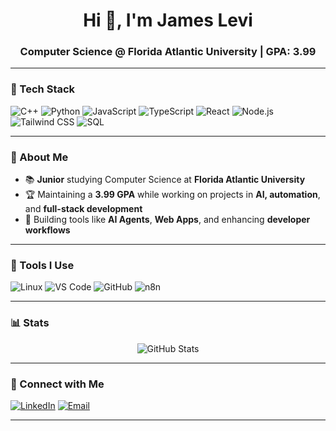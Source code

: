 <h1 align="center">Hi 👋, I'm James Levi</h1>
<h3 align="center">Computer Science @ Florida Atlantic University | GPA: 3.99</h3>

---

### 🚀 Tech Stack
![C++](https://img.shields.io/badge/-C++-00599C?style=flat&logo=c%2B%2B&logoColor=white)
![Python](https://img.shields.io/badge/-Python-3776AB?style=flat&logo=python&logoColor=white)
![JavaScript](https://img.shields.io/badge/-JavaScript-F7DF1E?style=flat&logo=javascript&logoColor=black)
![TypeScript](https://img.shields.io/badge/-TypeScript-3178C6?style=flat&logo=typescript&logoColor=white)
![React](https://img.shields.io/badge/-React-20232A?style=flat&logo=react&logoColor=61DAFB)
![Node.js](https://img.shields.io/badge/-Node.js-339933?style=flat&logo=node.js&logoColor=white)
![Tailwind CSS](https://img.shields.io/badge/-Tailwind%20CSS-06B6D4?style=flat&logo=tailwindcss&logoColor=white)
![SQL](https://img.shields.io/badge/-SQL-4479A1?style=flat&logo=postgresql&logoColor=white)

---

### 💼 About Me
- 📚 **Junior** studying Computer Science at **Florida Atlantic University**
- 🏆 Maintaining a **3.99 GPA** while working on projects in **AI, automation**, and **full-stack development**
- 🚀 Building tools like **AI Agents**, **Web Apps**, and enhancing **developer workflows**

---

### 🧰 Tools I Use
![Linux](https://img.shields.io/badge/-Linux-FCC624?style=flat&logo=linux&logoColor=black)
![VS Code](https://img.shields.io/badge/-VS%20Code-007ACC?style=flat&logo=visual-studio-code&logoColor=white)
![GitHub](https://img.shields.io/badge/-GitHub-181717?style=flat&logo=github&logoColor=white)
![n8n](https://img.shields.io/badge/-n8n-0B141A?style=flat&logo=n8n&logoColor=orange)

---

### 📊 Stats
<p align="center">
  <img src="https://github-readme-stats.vercel.app/api?username=j-levi&show_icons=true&theme=dark" alt="GitHub Stats">
</p>

---

### 🔗 Connect with Me
[![LinkedIn](https://img.shields.io/badge/-LinkedIn-0077B5?style=flat&logo=linkedin&logoColor=white)](https://www.linkedin.com/in/jameslevi123/)
[![Email](https://img.shields.io/badge/-Email-D14836?style=flat&logo=gmail&logoColor=white)](mailto:YOUR_EMAIL_HERE)

---

